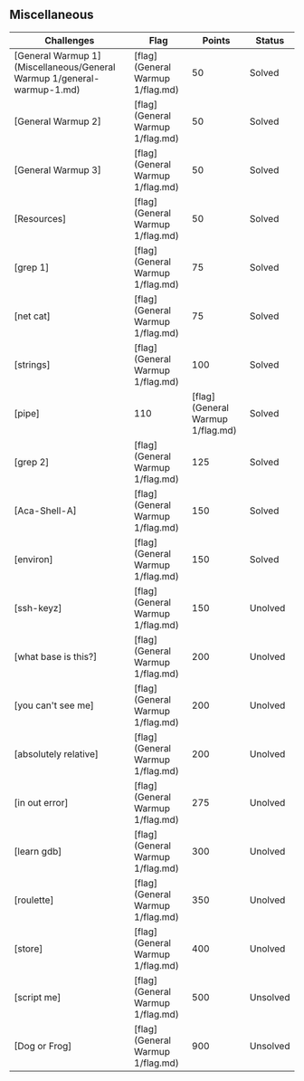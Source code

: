 ## Miscellaneous
|Challenges|Flag|Points|Status|
|-|-|-|-|
|[General Warmup 1](Miscellaneous/General Warmup 1/general-warmup-1.md)|[flag](General Warmup 1/flag.md)|50|Solved|
|[General Warmup 2]|[flag](General Warmup 1/flag.md)|50|Solved|
|[General Warmup 3]|[flag](General Warmup 1/flag.md)|50|Solved|
|[Resources]|[flag](General Warmup 1/flag.md)|50|Solved|
|[grep 1]|[flag](General Warmup 1/flag.md)|75|Solved|
|[net cat]|[flag](General Warmup 1/flag.md)|75|Solved|
|[strings]|[flag](General Warmup 1/flag.md)|100|Solved|
|[pipe]|110|[flag](General Warmup 1/flag.md)|Solved|
|[grep 2]|[flag](General Warmup 1/flag.md)|125|Solved|
|[Aca-Shell-A]|[flag](General Warmup 1/flag.md)|150|Solved|
|[environ]|[flag](General Warmup 1/flag.md)|150|Solved|
|[ssh-keyz]|[flag](General Warmup 1/flag.md)|150|Unolved|
|[what base is this?]|[flag](General Warmup 1/flag.md)|200|Unolved|
|[you can't see me]|[flag](General Warmup 1/flag.md)|200|Unolved|
|[absolutely relative]|[flag](General Warmup 1/flag.md)|200|Unolved|
|[in out error]|[flag](General Warmup 1/flag.md)|275|Unolved|
|[learn gdb]|[flag](General Warmup 1/flag.md)|300|Unolved|
|[roulette]|[flag](General Warmup 1/flag.md)|350|Unolved|
|[store]|[flag](General Warmup 1/flag.md)|400|Unolved|
|[script me]|[flag](General Warmup 1/flag.md)|500|Unsolved|
|[Dog or Frog]|[flag](General Warmup 1/flag.md)|900|Unsolved|

